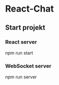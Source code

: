 # React-Chat



## Start projekt

### React server

npm run start

### WebSocket server

npm run server
